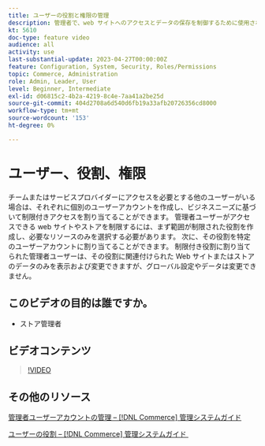 ```yaml
---
title: ユーザーの役割と権限の管理
description: 管理者で、web サイトへのアクセスとデータの保存を制御するために使用されるユーザーアカウント  [!DNL Commerce]  権限について説明します。
kt: 5610
doc-type: feature video
audience: all
activity: use
last-substantial-update: 2023-04-27T00:00:00Z
feature: Configuration, System, Security, Roles/Permissions
topic: Commerce, Administration
role: Admin, Leader, User
level: Beginner, Intermediate
exl-id: d06815c2-4b2a-4219-8c4e-7aa41a2be25d
source-git-commit: 404d2708a6d540d6fb19a33afb20726356cd8000
workflow-type: tm+mt
source-wordcount: '153'
ht-degree: 0%

---
```


# ユーザー、役割、権限

チームまたはサービスプロバイダーにアクセスを必要とする他のユーザーがいる場合は、それぞれに個別のユーザーアカウントを作成し、ビジネスニーズに基づいて制限付きアクセスを割り当てることができます。 管理者ユーザーがアクセスできる web サイトやストアを制限するには、まず範囲が制限された役割を作成し、必要なリソースのみを選択する必要があります。 次に、その役割を特定のユーザーアカウントに割り当てることができます。 制限付き役割に割り当てられた管理者ユーザーは、その役割に関連付けられた Web サイトまたはストアのデータのみを表示および変更できますが、グローバル設定やデータは変更できません。

## このビデオの目的は誰ですか。

- ストア管理者

## ビデオコンテンツ

>[!VIDEO](https://video.tv.adobe.com/v/3443508?quality=12&learn=on&captions=jpn)

## その他のリソース

[&#x200B; 管理者ユーザーアカウントの管理 –  [!DNL Commerce]  管理システムガイド &#x200B;](https://experienceleague.adobe.com/docs/commerce-admin/systems/user-accounts/permissions-users-all.html?lang=ja)

[&#x200B; ユーザーの役割 –  [!DNL Commerce]  管理システムガイド &#x200B;](https://experienceleague.adobe.com/docs/commerce-admin/systems/user-accounts/permissions-user-roles.html?lang=ja)
